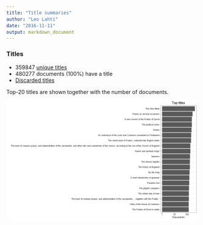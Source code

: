 ```yaml
---
title: "Title summaries"
author: "Leo Lahti"
date: "2016-11-11"
output: markdown_document
---
```



### Titles

 * 359847 [unique titles](output.tables/title_accepted.csv)
 * 480277 documents (100%) have a title
 * [Discarded titles](output.tables/title_discarded.csv)

Top-20 titles are shown together with the number of documents.

![plot of chunk summarytitle](figure/summarytitle-1.png)

